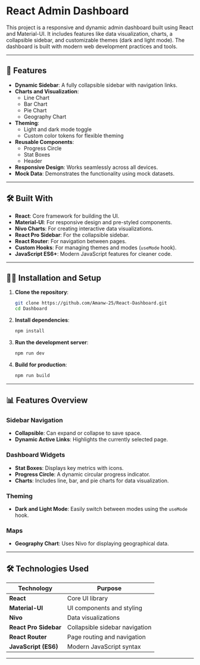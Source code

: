# React Admin Dashboard

This project is a responsive and dynamic admin dashboard built using React and Material-UI. It includes features like data visualization, charts, a collapsible sidebar, and customizable themes (dark and light mode). The dashboard is built with modern web development practices and tools.

---

## 🚀 Features

- **Dynamic Sidebar**: A fully collapsible sidebar with navigation links.
- **Charts and Visualization**:
  - Line Chart
  - Bar Chart
  - Pie Chart
  - Geography Chart
- **Theming**:
  - Light and dark mode toggle
  - Custom color tokens for flexible theming
- **Reusable Components**:
  - Progress Circle
  - Stat Boxes
  - Header
- **Responsive Design**: Works seamlessly across all devices.
- **Mock Data**: Demonstrates the functionality using mock datasets.

---

## 🛠️ Built With

- **React**: Core framework for building the UI.
- **Material-UI**: For responsive design and pre-styled components.
- **Nivo Charts**: For creating interactive data visualizations.
- **React Pro Sidebar**: For the collapsible sidebar.
- **React Router**: For navigation between pages.
- **Custom Hooks**: For managing themes and modes (`useMode` hook).
- **JavaScript ES6+**: Modern JavaScript features for cleaner code.

---


## 🧑‍💻 Installation and Setup

1. **Clone the repository**:
   ```bash
   git clone https://github.com/Amanw-25/React-Dashboard.git
   cd Dashboard
   ```

2. **Install dependencies**:
   ```bash
   npm install
   ```

3. **Run the development server**:
   ```bash
   npm run dev 
   ```

4. **Build for production**:
   ```bash
   npm run build
   ```

---

## 📊 Features Overview

### Sidebar Navigation
- **Collapsible**: Can expand or collapse to save space.
- **Dynamic Active Links**: Highlights the currently selected page.

### Dashboard Widgets
- **Stat Boxes**: Displays key metrics with icons.
- **Progress Circle**: A dynamic circular progress indicator.
- **Charts**: Includes line, bar, and pie charts for data visualization.

### Theming
- **Dark and Light Mode**: Easily switch between modes using the `useMode` hook.

### Maps
- **Geography Chart**: Uses Nivo for displaying geographical data.

---

## 🛠️ Technologies Used

| Technology       | Purpose                                       |
|-------------------|-----------------------------------------------|
| **React**         | Core UI library                              |
| **Material-UI**   | UI components and styling                    |
| **Nivo**          | Data visualizations                          |
| **React Pro Sidebar** | Collapsible sidebar navigation           |
| **React Router**  | Page routing and navigation                  |
| **JavaScript (ES6)** | Modern JavaScript syntax                  |

---
